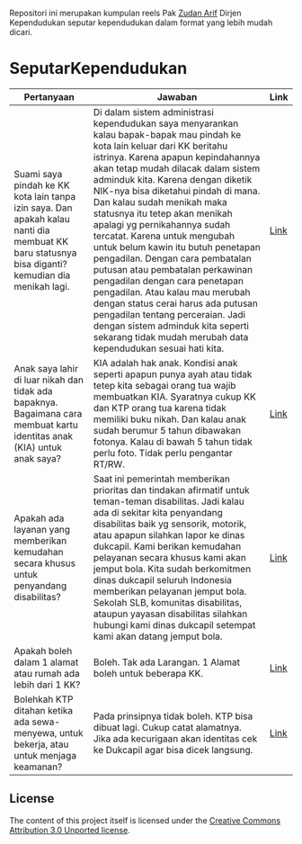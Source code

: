 Repositori ini merupakan kumpulan reels Pak [Zudan Arif](https://www.instagram.com/zudanarifofficial)  Dirjen Kependudukan
seputar kependudukan dalam format yang lebih mudah dicari.
# SeputarKependudukan

| Pertanyaan   | Jawaban   | Link |
| -- | -- | -- |
| Suami saya pindah ke KK kota lain tanpa izin saya. Dan apakah kalau nanti dia membuat KK baru statusnya bisa diganti? kemudian dia menikah lagi. | Di dalam sistem administrasi kependudukan saya menyarankan kalau bapak-bapak mau pindah ke kota lain keluar dari KK beritahu istrinya. Karena apapun kepindahannya akan tetap mudah dilacak dalam sistem adminduk kita. Karena dengan diketik NIK-nya bisa diketahui pindah di mana. Dan kalau sudah menikah maka statusnya itu tetep akan menikah apalagi yg pernikahannya sudah tercatat. Karena untuk mengubah untuk belum kawin itu butuh penetapan pengadilan. Dengan cara pembatalan putusan atau pembatalan perkawinan pengadilan dengan cara penetapan pengadilan. Atau kalau mau merubah dengan status cerai harus ada putusan pengadilan tentang perceraian. Jadi dengan sistem adminduk kita seperti sekarang tidak mudah merubah data kependudukan sesuai hati kita. | [Link](https://www.instagram.com/reel/ChYnyuJFutr/)
| Anak saya lahir di luar nikah dan tidak ada bapaknya. Bagaimana cara membuat kartu identitas anak (KIA) untuk anak saya? | KIA adalah hak anak. Kondisi anak seperti apapun punya ayah atau tidak tetep kita sebagai orang tua wajib membuatkan KIA. Syaratnya cukup KK dan KTP orang tua karena tidak memiliki buku nikah. Dan kalau anak sudah berumur 5 tahun dibawakan fotonya. Kalau di bawah 5 tahun tidak perlu foto. Tidak perlu pengantar RT/RW. | [Link](https://www.instagram.com/reel/ChYnnUxFHbe/)
| Apakah ada layanan yang memberikan kemudahan secara khusus untuk penyandang disabilitas? |Saat ini pemerintah memberikan prioritas dan tindakan afirmatif untuk teman-teman disabilitas. Jadi kalau ada di sekitar kita penyandang disabilitas baik yg sensorik, motorik, atau apapun silahkan lapor ke dinas dukcapil. Kami berikan kemudahan pelayanan secara khusus kami akan jemput bola. Kita sudah berkomitmen dinas dukcapil seluruh Indonesia memberikan pelayanan jemput bola. Sekolah SLB, komunitas disabilitas, ataupun yayasan disabilitas silahkan hubungi kami dinas dukcapil setempat kami akan datang jemput bola. | [Link](https://www.instagram.com/reel/ChG4z0lFmic)
| Apakah boleh dalam 1 alamat atau rumah ada lebih dari 1 KK? | Boleh. Tak ada Larangan. 1 Alamat boleh untuk beberapa KK.| [Link](https://www.instagram.com/reel/ChG4rHIFRkX/)
| Bolehkah KTP ditahan ketika ada sewa-menyewa, untuk bekerja, atau untuk menjaga keamanan? | Pada prinsipnya tidak boleh. KTP bisa dibuat lagi. Cukup catat alamatnya. Jika ada kecurigaan akan identitas cek ke Dukcapil agar bisa dicek langsung.| [Link](https://www.instagram.com/p/CGAK7SQFmWL/)

## License

The content of this project itself is licensed under the [Creative Commons Attribution 3.0 Unported license](https://creativecommons.org/licenses/by/3.0/).
